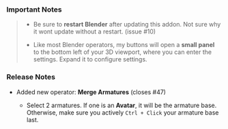### Important Notes

> - Be sure to **restart Blender** after updating this addon. Not sure why it wont update without a restart. (issue #10)
>
> - Like most Blender operators, my buttons will open a **small panel** to the bottom left of your 3D viewport, where you can enter the settings. Expand it to configure settings.

### Release Notes

- Added new operator: **Merge Armatures** (closes #47)

  - Select 2 armatures. If one is an **Avatar**, it will be the armature base. Otherwise, make sure you actively `Ctrl + Click` your armature base last.

